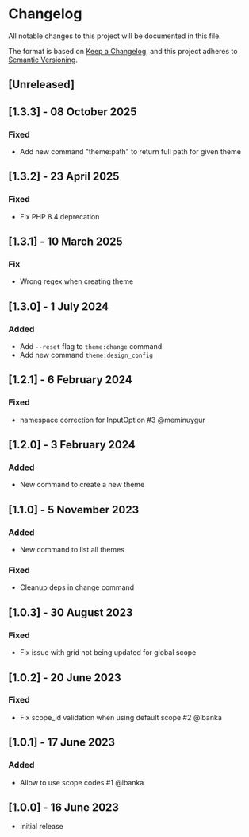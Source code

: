 # Changelog
All notable changes to this project will be documented in this file.

The format is based on [Keep a Changelog](https://keepachangelog.com/en/1.0.0/),
and this project adheres to [Semantic Versioning](https://semver.org/spec/v2.0.0.html).

## [Unreleased]

## [1.3.3] - 08 October 2025
### Fixed
- Add new command "theme:path" to return full path for given theme

## [1.3.2] - 23 April 2025
### Fixed
- Fix PHP 8.4 deprecation

## [1.3.1] - 10 March 2025
### Fix
- Wrong regex when creating theme

## [1.3.0] - 1 July 2024
### Added
- Add `--reset` flag to `theme:change` command
- Add new command `theme:design_config`

## [1.2.1] - 6 February 2024
### Fixed
- namespace correction for InputOption #3 @meminuygur

## [1.2.0] - 3 February 2024
### Added
- New command to create a new theme

## [1.1.0] - 5 November 2023
### Added
- New command to list all themes

### Fixed
- Cleanup deps in change command

## [1.0.3] - 30 August 2023
### Fixed
- Fix issue with grid not being updated for global scope

## [1.0.2] - 20 June 2023
### Fixed
- Fix scope_id validation when using default scope #2 @lbanka

## [1.0.1] - 17 June 2023
### Added
- Allow to use scope codes #1 @lbanka

## [1.0.0] - 16 June 2023
- Initial release
